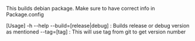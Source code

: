 This builds debian package. Make sure to have correct info in Package.config

[Usage]
  -h --help
  --build=[release|debug] : Builds release or debug version as mentioned 
  --tag=[tag]             : This will use tag from git to get version number
